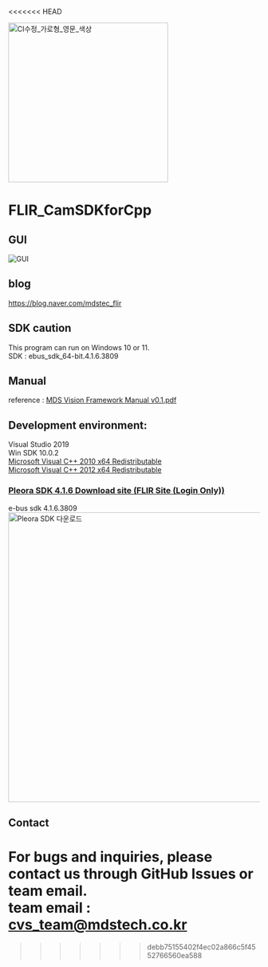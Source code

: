 <<<<<<< HEAD

<img width="320" alt="CI수정_가로형_영문_색상" src="https://github.com/MDStechCVS/FLIR_BosonSDKforPython/assets/142575573/b941d3e6-3dd8-46f7-9336-3f9ed4eaed77">


# FLIR_CamSDKforCpp

## GUI

![GUI](https://github.com/MDStechCVS/FLIR_CamSDKforCpp/assets/142575573/d75ad4fc-be0f-4f6c-b20d-f23d4bdf405f)

## <div align="left">blog</div>
https://blog.naver.com/mdstec_flir

## SDK caution
This program can run on Windows 10 or 11.<br>
SDK : ebus_sdk_64-bit.4.1.6.3809

## <div align="left">Manual</div>
reference : [MDS Vision Framework Manual v0.1.pdf](https://github.com/MDStechCVS/FLIR_CamSDKforCpp/files/14188161/MDS.Vision.Framework.Manual.v0.1.pdf)

## Development environment:</div>

Visual Studio 2019<br> 
Win SDK 10.0.2<br> 
[Microsoft Visual C++ 2010 x64 Redistributable](https://github.com/MDStechCVS/FLIR_CamSDKforCpp/blob/main/install/vcredist_x64_2010.exe)<br> 
[Microsoft Visual C++ 2012 x64 Redistributable](https://github.com/MDStechCVS/FLIR_CamSDKforCpp/blob/main/install/vcredist_x64_2012.exe)<br>

### [Pleora SDK 4.1.6 Download site (FLIR Site (Login Only))](https://flir.custhelp.com/app/account/fl_download_software)
e-bus sdk 4.1.6.3809<br> 
<img width="581" alt="Pleora SDK 다운로드" src="https://github.com/MDStechCVS/FLIR_IR_SampleforCsharp2/assets/142575573/d008e8b1-df57-4d4f-a0e3-53fca10f3052">

## <div align="left">Contact</div>
For bugs and inquiries, please contact us through GitHub Issues or team email.<br>
team email : cvs_team@mdstech.co.kr
===================================================

>>>>>>> debb75155402f4ec02a866c5f4552766560ea588
